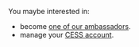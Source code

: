 You maybe interested in:

- become [one of our ambassadors](./ambassador.md).
- manage your [CESS account](./cess-account.md).
